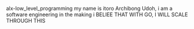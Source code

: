 alx-low_level_programming
my name is itoro Archibong Udoh, 
i am a software engineering in the making
i BELIEE THAT WITH GO, I WILL SCALE THROUGH THIS
